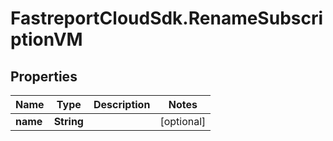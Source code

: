 # FastreportCloudSdk.RenameSubscriptionVM

## Properties

Name | Type | Description | Notes
------------ | ------------- | ------------- | -------------
**name** | **String** |  | [optional] 


